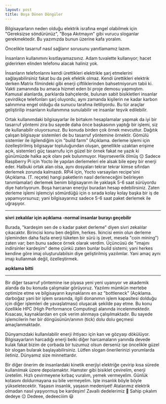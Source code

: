 ```yaml
---
layout: post
title: Boşa Dönen Döngüler
---
```


Bilgisayarların neden olduğu elektrik israfına engel olabilmek için "Gereksizse söndürünüz", "Boşa Akıtmayın" gibi vurucu sloganlar gerekmektedir. Bu yazımızda bunun üzerine kafa yoralım.

Öncelikle tasarruf nasıl sağlanır sorusunu yanıtlamamız lazım. 

İnsanların kullanımını kısıtlayamazsınız. Adam tuvalette kullanıyor; hacet giderirken elinden telefonu alacak haliniz yok. 

İnsanların telefonlarını kendi ürettikleri elektrikle şarj etmelerini sağlayabilirsiniz fakat bu da pek efektik olmaz. Kendi ürettikleri elektrik derken Matrix filmindeki gibi enerji çiftliklerinden bahsetmiyorum tabii ki. Vakti zamanında bu amaca hizmet eden bi proje demosu yapmıştım. Kamusal alanlarda, parklarda bahçelerde, bulunan sabit bisikletleri insanlar çevirdikçe telefonları şarj oluyordu, aynı zamanda kişilerin ne kadar karbon salınımına engel olduğu da sunucu tarafına iletiliyordu. Bu tür araçlar geliştirilip insanların kullanımına sunulabilir ve insanlar teşvik edilebilir.

Ortak kullanımdaki bilgisayarlar ile birtakım hesaplamalar yapmak da iyi bir tasarruf yöntemi zira bu sayede daha önce başkasının yaptığı bir işlemi, siz de kullanabilir oluyorsunuz. Bu konuda birden çok örnek mevcuttur. Dağıtık çalışan bilgisayar sistemleri de bu tasarruf yöntemine örnektir. Gömülü sistemler ile ilgilendiğim için "build farm" (Açıklama. derleme işlemi için özelleştirilmiş bilgisayar topluluğundan oluşan, genellikle uzaktan erişime açık, sistemler) güç tasarrufu için güzel bir örnek fakat ne yazık ki günümüzde halka açık olanı pek bulunmuyor. Hayırseverlik ölmüş 😐 Sadece Raspberry Pi için Yocto ile yapılan derlemeleri ele alsak bile epey bir enerji eder. Halbuki ortak alan olsa, aynı dosyaları tekrar tekrar kimse sıfırdan derlemek zorunda kalmazdı. RPi4 için, Yocto varsayılan recipe'sini (Açıklama. (T. reçete) hangi paketlerin nasıl derleneceğini belirleyen tanımlamalar) derlemek benim bilgisayarım ile yaklaşık 5-6 saat sürüyordu diye hatırlıyorum. Boşa harcanan enerjiyi buradan hesap edebilirsiniz. Zaten derleme işlemi işlemciyi sömürdüğü için o sırada kolay kolay başka bir iş de yapamıyorsunuz; yani bilgisayarınız sadece 5-6 saat paket derlemek ile uğraşıyor.

---

**sivri zekalılar için açıklama -normal insanlar burayı geçebilir**

Burada, "kardeşim sen de o kadar paket derleme" diyen sivri zekalılar çıkacaktır. Birincisi konu ben değilim, herkes. İkincisi emin olun derleme işleminden daha fazla enerji tüketen bir sürü iş (evet, mesela "coin mining") zaten var; ben bunu sadece örnek olarak verdim. Üçüncüsü de "imajını indirsinler kardeşim" deme çünkü zaten bunlar build sistemi; yani herkes kendine göre imaj oluşturulabilsin diye geliştirilmiş yazılımlar. Yani amaç aynı imajı kullanmak değil, özelleştirmek.

**açıklama bitti**

---

Bir diğer tasarruf yöntemine ise piyasa yeni yeni uyanıyor ve akademik alanda da bu konuda çalışmalar görüyoruz. Yazılımı mümkün mertebe optimize etme ve bilgisayarın kaynaklarını en az "bottleneck" (Açıklama. darboğaz yani bir işlem sırasında, ilgili donanımın işlem kapasitesi dolduğu için diğer işlemleri de yavaşlatması) oluşacak şekilde pay etme. Bu konu özellikle HPC (High Performance Computing) alanında incelenmektedir. Kısacası, kaynaklardan en çok verim alınmaya çalışılmaktadır. Bu sayede işlemcilerin her bir döngüsünün/anının (tick) dolu dolu geçmesi amaçlanmaktadır.

Dünyamızdaki kullanılabilir enerji ihtiyacı için kan ve gözyaşı dökülüyor. Bilgisayarların harcadığı enerji belki diğer harcamaların yanında devede kulak fakat bizim de çorbada bir tuzumuz olsun derseniz işe öncelikle güzel bir slogan bularak başlayabilirsiniz. Lütfen slogan önerilerinizi yorumlarda iletiniz. Dünyamız size minnettardır.

Bir diğer önerim de insanlardaki kinetik enerjiyi elektriğe çevirip kısa sürede kullanılmak üzere depolamaktır. Hamster gibi bisiklet çevirelim, enerji üretelim. Hızlı çevirmeyene kırbaç vuralım, yemek vermeyelim. Günlük kotasını doldurmayana su bile vermeyelim. İşte insanlık böyle böyle yükseletecektir. Yaşasın insanlık, yaşasın medeniyet! Atalarımız elektrik olmadan nasıl yaşıyormuş be kardeşim! Zavallı dedelerimiz 🥺 Sahip çıkalım dedeye 😐 Dedeee, dedeeciiim 😃